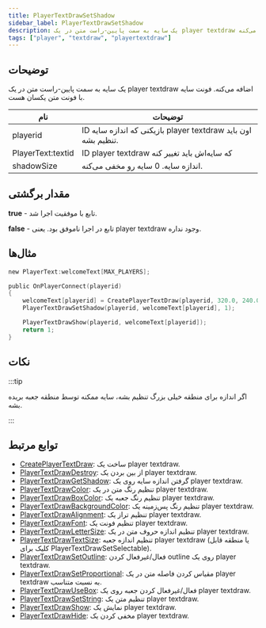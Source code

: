 ```yaml
---
title: PlayerTextDrawSetShadow
sidebar_label: PlayerTextDrawSetShadow
description: یک سایه به سمت پایین-راست متن در یک player textdraw اضافه می‌کنه.
tags: ["player", "textdraw", "playertextdraw"]
---
```


## توضیحات

یک سایه به سمت پایین-راست متن در یک player textdraw اضافه می‌کنه. فونت سایه با فونت متن یکسان هست.

| نام               | توضیحات                                                   |
| ----------------- | --------------------------------------------------------- |
| playerid          | ID بازیکنی که اندازه سایه player textdraw اون باید تنظیم بشه. |
| PlayerText:textid | ID player textdraw که سایه‌اش باید تغییر کنه               |
| shadowSize        | اندازه سایه. 0 سایه رو مخفی می‌کنه.                        |

## مقدار برگشتی

**true** - تابع با موفقیت اجرا شد.

**false** - تابع در اجرا ناموفق بود. یعنی player textdraw وجود نداره.

## مثال‌ها

```c
new PlayerText:welcomeText[MAX_PLAYERS];

public OnPlayerConnect(playerid)
{
    welcomeText[playerid] = CreatePlayerTextDraw(playerid, 320.0, 240.0, "Welcome to my server!");
    PlayerTextDrawSetShadow(playerid, welcomeText[playerid], 1);

    PlayerTextDrawShow(playerid, welcomeText[playerid]);
    return 1;
}
```

## نکات

:::tip

اگر اندازه برای منطقه خیلی بزرگ تنظیم بشه، سایه ممکنه توسط منطقه جعبه بریده بشه.

:::

## توابع مرتبط

- [CreatePlayerTextDraw](CreatePlayerTextDraw): ساخت یک player textdraw.
- [PlayerTextDrawDestroy](PlayerTextDrawDestroy): از بین بردن یک player textdraw.
- [PlayerTextDrawGetShadow](PlayerTextDrawGetShadow): گرفتن اندازه سایه روی یک player textdraw.
- [PlayerTextDrawColor](PlayerTextDrawColor): تنظیم رنگ متن در یک player textdraw.
- [PlayerTextDrawBoxColor](PlayerTextDrawBoxColor): تنظیم رنگ جعبه یک player textdraw.
- [PlayerTextDrawBackgroundColor](PlayerTextDrawBackgroundColor): تنظیم رنگ پس‌زمینه یک player textdraw.
- [PlayerTextDrawAlignment](PlayerTextDrawAlignment): تنظیم تراز یک player textdraw.
- [PlayerTextDrawFont](PlayerTextDrawFont): تنظیم فونت یک player textdraw.
- [PlayerTextDrawLetterSize](PlayerTextDrawLetterSize): تنظیم اندازه حروف متن در یک player textdraw.
- [PlayerTextDrawTextSize](PlayerTextDrawTextSize): تنظیم اندازه جعبه player textdraw (یا منطقه قابل کلیک برای PlayerTextDrawSetSelectable).
- [PlayerTextDrawSetOutline](PlayerTextDrawSetOutline): فعال/غیرفعال کردن outline روی یک player textdraw.
- [PlayerTextDrawSetProportional](PlayerTextDrawSetProportional): مقیاس کردن فاصله متن در یک player textdraw به نسبت متناسب.
- [PlayerTextDrawUseBox](PlayerTextDrawUseBox): فعال/غیرفعال کردن جعبه روی یک player textdraw.
- [PlayerTextDrawSetString](PlayerTextDrawSetString): تنظیم متن یک player textdraw.
- [PlayerTextDrawShow](PlayerTextDrawShow): نمایش یک player textdraw.
- [PlayerTextDrawHide](PlayerTextDrawHide): مخفی کردن یک player textdraw.
